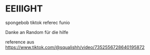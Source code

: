 # EEIIIGHT
spongebob tiktok referec funio

Danke an Random für die hilfe 

reference aus https://www.tiktok.com/@squalishh/video/7352556728640195872
